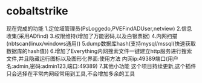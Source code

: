 # cobaltstrike
现在完成的功能
1.定位域管理员(PsLoggedo,PVEFindADUser,netview)
2.信息收集(采用ADfind)
3.权限维持(增加了万能密码,以及白银票据)
4.内网扫描(nbtscan(linux/windows通用))
5.dump数据库hash(支持mysql/mssql(快速获取数据库的hash值))
6.增加了Everything内网搜索文件一键建立http服务进行搜索文件,并且隐藏运行图标以及图形化界面:使用方法 内网ip:49389端口(用户名:admin,密码:admin123,端口:49389) 7.其他小功能
这个项目持续更新,这个插件只会选择在平常内网经常用到工具,不会增加多余的工具
